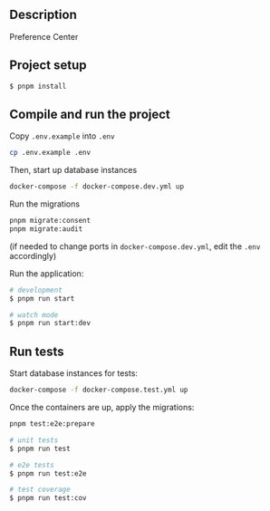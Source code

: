## Description

Preference Center

## Project setup

```bash
$ pnpm install
```

## Compile and run the project

Copy `.env.example` into `.env`

```bash
cp .env.example .env
```

Then, start up database instances

```bash
docker-compose -f docker-compose.dev.yml up
```

Run the migrations
```bash
pnpm migrate:consent
pnpm migrate:audit
```

(if needed to change ports in `docker-compose.dev.yml`, edit the `.env` accordingly)

Run the application:

```bash
# development
$ pnpm run start

# watch mode
$ pnpm run start:dev

```

## Run tests

Start database instances for tests:

```bash
docker-compose -f docker-compose.test.yml up
```

Once the containers are up, apply the migrations:

```bash
pnpm test:e2e:prepare
```

```bash
# unit tests
$ pnpm run test

# e2e tests
$ pnpm run test:e2e

# test coverage
$ pnpm run test:cov
```

